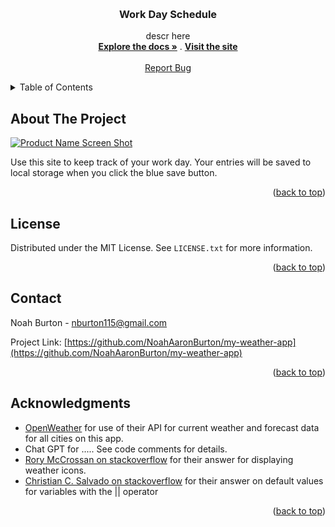 <!-- Improved compatibility of back to top link: See: https://github.com/othneildrew/Best-README-Template/pull/73 -->
<a name="readme-top"></a>
<!--
*** Thanks for checking out the Best-README-Template. If you have a suggestion
*** that would make this better, please fork the repo and create a pull request
*** or simply open an issue with the tag "enhancement".
*** Don't forget to give the project a star!
*** Thanks again! Now go create something AMAZING! :D
-->



<!-- PROJECT SHIELDS -->
<!--
*** I'm using markdown "reference style" links for readability.
*** Reference links are enclosed in brackets [ ] instead of parentheses ( ).
*** See the bottom of this document for the declaration of the reference variables
*** for contributors-url, forks-url, etc. This is an optional, concise syntax you may use.
*** https://www.markdownguide.org/basic-syntax/#reference-style-links
-->




<!-- PROJECT LOGO -->
<br />
<div align="center">
  <a href="https://github.com/NoahAaronBurton/my-weather-app">
    
  </a>

<h3 align="center">Work Day Schedule</h3>

  <p align="center">
    descr here
    <br />
    <a href="https://github.com/NoahAaronBurton/my-weather-app"><strong>Explore the docs »</strong></a>
    .
    <a href="https://noahaaronburton.github.io/my-weather-app/"><strong>Visit the site </strong></a>
    <br />
    <br />
    <a href="https://github.com/NoahAaronBurton/my-weather-app/issues">Report Bug</a>
  </p>
</div>



<!-- TABLE OF CONTENTS -->
<details>
  <summary>Table of Contents</summary>
  <ol>
    <li>
      <a href="#about-the-project">About The Project</a>
    </li>
    <li><a href="#license">License</a></li>
    <li><a href="#contact">Contact</a></li>
    <li><a href="#acknowledgments">Acknowledgments</a></li>
  </ol>
</details>



<!-- ABOUT THE PROJECT -->
## About The Project

[![Product Name Screen Shot][product-screenshot]](./assets/imgs/screenshot.png)

<p>Use this site to keep track of your work day. Your entries will be saved to local storage when you click the blue save button.</p>

<p align="right">(<a href="#readme-top">back to top</a>)</p>



<!-- LICENSE -->
## License

Distributed under the MIT License. See `LICENSE.txt` for more information.

<p align="right">(<a href="#readme-top">back to top</a>)</p>



<!-- CONTACT -->
## Contact

Noah Burton - nburton115@gmail.com

Project Link: [https://github.com/NoahAaronBurton/my-weather-app](https://github.com/NoahAaronBurton/my-weather-app)

<p align="right">(<a href="#readme-top">back to top</a>)</p>



<!-- ACKNOWLEDGMENTS -->
## Acknowledgments

* [OpenWeather](https://openweathermap.org/) for use of their API for current weather and forecast data for all cities on this app.
*  Chat GPT for ..... See code comments for details.
* [Rory McCrossan on stackoverflow](https://stackoverflow.com/questions/44177417/how-to-display-openweathermap-weather-icon) for their answer for displaying weather icons.
* [Christian C. Salvado on stackoverflow](https://stackoverflow.com/questions/2100758/javascript-or-variable-assignment-explanation) for their answer on default values for variables with the || operator

<p align="right">(<a href="#readme-top">back to top</a>)</p>



<!-- MARKDOWN LINKS & IMAGES -->
<!-- https://www.markdownguide.org/basic-syntax/#reference-style-links -->
[contributors-shield]: https://img.shields.io/github/contributors/NoahAaronBurton/my-weather-app.svg?style=for-the-badge
[contributors-url]: https://github.com/NoahAaronBurton/my-weather-app/graphs/contributors
[forks-shield]: https://img.shields.io/github/forks/NoahAaronBurton/my-weather-app.svg?style=for-the-badge
[forks-url]: https://github.com/NoahAaronBurton/my-weather-app/network/members
[stars-shield]: https://img.shields.io/github/stars/NoahAaronBurton/my-weather-app.svg?style=for-the-badge
[stars-url]: https://github.com/NoahAaronBurton/my-weather-app/stargazers
[issues-shield]: https://img.shields.io/github/issues/NoahAaronBurton/my-weather-app.svg?style=for-the-badge
[issues-url]: https://github.com/NoahAaronBurton/my-weather-app/issues
[license-shield]: https://img.shields.io/github/license/NoahAaronBurton/my-weather-app.svg?style=for-the-badge
[license-url]: https://github.com/NoahAaronBurton/my-weather-app/blob/master/LICENSE.txt
[linkedin-shield]: https://img.shields.io/badge/-LinkedIn-black.svg?style=for-the-badge&logo=linkedin&colorB=555
[linkedin-url]: https://linkedin.com/in/linkedin_username
[product-screenshot]: ./Assets/screenshot.png
[Next.js]: https://img.shields.io/badge/next.js-000000?style=for-the-badge&logo=nextdotjs&logoColor=white
[Next-url]: https://nextjs.org/
[React.js]: https://img.shields.io/badge/React-20232A?style=for-the-badge&logo=react&logoColor=61DAFB
[React-url]: https://reactjs.org/
[Vue.js]: https://img.shields.io/badge/Vue.js-35495E?style=for-the-badge&logo=vuedotjs&logoColor=4FC08D
[Vue-url]: https://vuejs.org/
[Angular.io]: https://img.shields.io/badge/Angular-DD0031?style=for-the-badge&logo=angular&logoColor=white
[Angular-url]: https://angular.io/
[Svelte.dev]: https://img.shields.io/badge/Svelte-4A4A55?style=for-the-badge&logo=svelte&logoColor=FF3E00
[Svelte-url]: https://svelte.dev/
[Laravel.com]: https://img.shields.io/badge/Laravel-FF2D20?style=for-the-badge&logo=laravel&logoColor=white
[Laravel-url]: https://laravel.com
[Bootstrap.com]: https://img.shields.io/badge/Bootstrap-563D7C?style=for-the-badge&logo=bootstrap&logoColor=white
[Bootstrap-url]: https://getbootstrap.com
[JQuery.com]: https://img.shields.io/badge/jQuery-0769AD?style=for-the-badge&logo=jquery&logoColor=white
[JQuery-url]: https://jquery.com 
